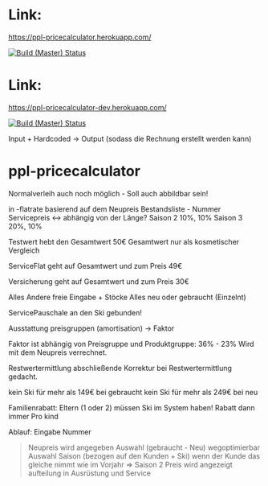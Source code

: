 # Link:
https://ppl-pricecalculator.herokuapp.com/

[![Build (Master) Status](https://travis-ci.org/ob-vss-ss18/ppl-pricecalculator.svg?branch=master)](https://travis-ci.org/ob-vss-ss18/ppl-pricecalculator)


# Link:
https://ppl-pricecalculator-dev.herokuapp.com/

[![Build (Master) Status](https://travis-ci.org/ob-vss-ss18/ppl-pricecalculator-dev.svg?branch=master)](https://travis-ci.org/ob-vss-ss18/ppl-pricecalculator)


Input + Hardcoded -> Output (sodass die Rechnung erstellt werden kann)


# ppl-pricecalculator
Normalverleih auch noch möglich - Soll auch abbildbar sein!


in -flatrate
basierend auf dem Neupreis
Bestandsliste - Nummer
Servicepreis <-> abhängig von der Länge?
Saison 2 10%, 10%
Saison 3 20%, 10%

Testwert hebt den Gesamtwert 50€
Gesamtwert nur als kosmetischer Vergleich

ServiceFlat geht auf Gesamtwert und zum Preis  49€

Versicherung geht auf Gesamtwert und zum Preis 30€

Alles Andere freie Eingabe + Stöcke 
  Alles neu oder gebraucht (Einzelnt)

ServicePauschale an den Ski gebunden!

Ausstattung preisgruppen (amortisation) -> Faktor

Faktor ist abhängig von Preisgruppe und Produktgruppe:
36% - 23%
Wird mit dem Neupreis verrechnet.

Restwertermittlung
abschließende Korrektur bei Restwertermittlung gedacht.


kein Ski für mehr als 149€ bei gebraucht
kein Ski für mehr als 249€ bei neu


Familienrabatt:
Eltern (1 oder 2) müssen Ski im System haben!
Rabatt dann immer Pro kind


Ablauf:
Eingabe Nummer 
 > Neupreis wird angegeben
Auswahl (gebraucht - Neu)
 > wegoptimierbar
Auswahl Saison (bezogen auf den Kunden + Ski)  wenn der Kunde das gleiche nimmt wie im Vorjahr => Saison 2
 > Preis wird angezeigt aufteilung in Ausrüstung und Service


